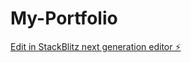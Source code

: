 # My-Portfolio

[Edit in StackBlitz next generation editor ⚡️](https://stackblitz.com/~/github.com/Yacinetetah/My-Portfolio)